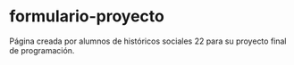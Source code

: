 # formulario-proyecto
Página creada por alumnos de históricos sociales 22 para su proyecto final de programación.

